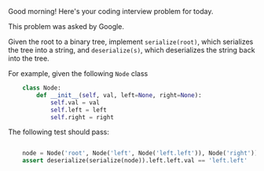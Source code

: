 Good morning! Here's your coding interview problem for today.

This problem was asked by Google.

Given the root to a binary tree, implement `serialize(root)`, which serializes the tree into a string, and `deserialize(s)`, which deserializes the string back into the tree.

For example, given the following `Node` class

```python
    class Node:
        def __init__(self, val, left=None, right=None):
            self.val = val
            self.left = left
            self.right = right
```

The following test should pass:

```python

    node = Node('root', Node('left', Node('left.left')), Node('right'))
    assert deserialize(serialize(node)).left.left.val == 'left.left'
```
